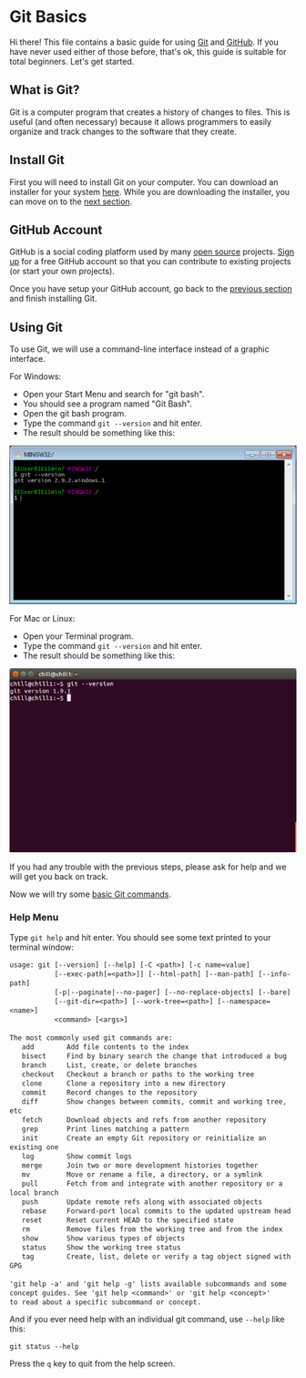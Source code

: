 # Git Basics

Hi there! This file contains a basic guide for using [Git](https://git-scm.com/) and [GitHub](https://github.com/). If you have never used either of those before, that's ok, this guide is suitable for total beginners. Let's get started.


## What is Git?

Git is a computer program that creates a history of changes to files. This is useful (and often necessary) because it allows programmers to easily organize and track changes to the software that they create.


## Install Git

First you will need to install Git on your computer. You can download an installer for your system [here](https://git-scm.com/downloads). While you are downloading the installer, you can move on to the [next section](#github-account).


## GitHub Account

GitHub is a social coding platform used by many [open source](https://opensource.org/) projects. [Sign up](https://github.com/join) for a free GitHub account so that you can contribute to existing projects (or start your own projects).

Once you have setup your GitHub account, go back to the [previous section](#install-git) and finish installing Git.


## Using Git

To use Git, we will use a command-line interface instead of a graphic interface.

For Windows:
* Open your Start Menu and search for "git bash".
* You should see a program named "Git Bash".
* Open the git bash program.
* Type the command `git --version` and hit enter.
* The result should be something like this:

![git version 2.9.2-windows.1](screenshots/windows-git-bash.png)


For Mac or Linux:
* Open your Terminal program.
* Type the command `git --version` and hit enter.
* The result should be something like this:

![git version 1.9.1](screenshots/ubuntu-terminal-git.png)

If you had any trouble with the previous steps, please ask for help and we will get you back on track.

Now we will try some [basic Git commands](https://docs.gitlab.com/ee/gitlab-basics/start-using-git.html#basic-git-commands).


### Help Menu

Type `git help` and hit enter. You should see some text printed to your terminal window:
```
usage: git [--version] [--help] [-C <path>] [-c name=value]
           [--exec-path[=<path>]] [--html-path] [--man-path] [--info-path]
           [-p|--paginate|--no-pager] [--no-replace-objects] [--bare]
           [--git-dir=<path>] [--work-tree=<path>] [--namespace=<name>]
           <command> [<args>]

The most commonly used git commands are:
   add        Add file contents to the index
   bisect     Find by binary search the change that introduced a bug
   branch     List, create, or delete branches
   checkout   Checkout a branch or paths to the working tree
   clone      Clone a repository into a new directory
   commit     Record changes to the repository
   diff       Show changes between commits, commit and working tree, etc
   fetch      Download objects and refs from another repository
   grep       Print lines matching a pattern
   init       Create an empty Git repository or reinitialize an existing one
   log        Show commit logs
   merge      Join two or more development histories together
   mv         Move or rename a file, a directory, or a symlink
   pull       Fetch from and integrate with another repository or a local branch
   push       Update remote refs along with associated objects
   rebase     Forward-port local commits to the updated upstream head
   reset      Reset current HEAD to the specified state
   rm         Remove files from the working tree and from the index
   show       Show various types of objects
   status     Show the working tree status
   tag        Create, list, delete or verify a tag object signed with GPG

'git help -a' and 'git help -g' lists available subcommands and some
concept guides. See 'git help <command>' or 'git help <concept>'
to read about a specific subcommand or concept.
```

And if you ever need help with an individual git command, use `--help` like this:
```
git status --help
```
Press the `q` key to quit from the help screen.
